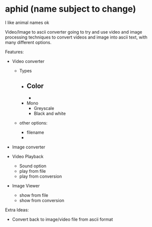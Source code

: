 # aphid (name subject to change)
I like animal names ok

Video/Image to ascii converter
going to try and use video and image processing techniques to convert videos and image into ascii text, with many different options.


Features:
- Video converter
  - Types
    - Color
      - 
      - 
    - Mono
      - Greyscale
      - Black and white
    
  - other options:
    - filename
    - 
- Image converter

- Video Playback
  - Sound option
  - play from file
  - play from conversion
- Image Viewer
  - show from file
  - show from conversion

Extra Ideas:
- Convert back to image/video file from ascii format
